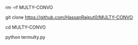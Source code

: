 rm -rf MULTY-CONVO

git clone https://github.com/HassanRajput0/MULTY-CONVO

cd MULTY-CONVO

python termulty.py
